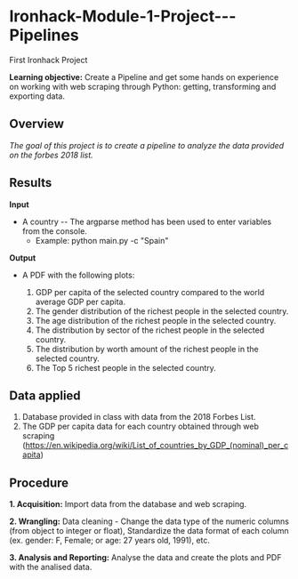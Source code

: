 # Ironhack-Module-1-Project---Pipelines

First Ironhack Project 

**Learning objective:** Create a Pipeline and get some hands on experience on working with web scraping through Python: getting, transforming and exporting data.


## Overview

*The goal of this project is to create a pipeline to analyze the data provided on the forbes 2018 list.*


## Results

**Input**

- A country -- The argparse method has been used to enter variables from the console.
  - Example: python main.py -c "Spain"

**Output**

- A PDF with the following plots:

  1. GDP per capita of the selected country compared to the world average GDP per capita.
  2. The gender distribution of the richest people in the selected country.
  3. The age distribution of the richest people in the selected country.
  4. The distribution by sector of the richest people in the selected country.
  5. The distribution by worth amount of the richest people in the selected country.
  6. The Top 5 richest people in the selected country.
  
## Data applied
  
  1. Database provided in class with data from the 2018 Forbes List.
  2. The GDP per capita data for each country obtained through web scraping         (https://en.wikipedia.org/wiki/List_of_countries_by_GDP_(nominal)_per_capita)

## Procedure

  **1. Acquisition:** Import data from the database and web scraping.
  
  **2. Wrangling:** Data cleaning - Change the data type of the numeric columns (from object to integer or float),      Standardize the data format of each column (ex. gender: F, Female; or age: 27 years old, 1991), etc.
  
  **3. Analysis and Reporting:** Analyse the data and create the plots and PDF with the analised data.
